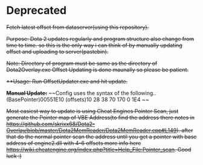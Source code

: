 # Deprecated 
~~Fetch latest offset from dataserver(using this repository).~~

~~Purpose: Dota 2 updates regularly and program structure also change from time to time. so this is the only way i can think of by manually updating offset and uploading to server(pastebin).~~

~~Note: Directory of program must be same as the directory of Dota2Overlay.exe
      Offset Updating is done maunally so please be patient.~~

~~**Usage: Run OffsetUpdater.exe and hit update.~~

~~**Manual Update:**~~
~~Config uses the syntax of the following..
 (BasePointer)00551E10 (offsets)10 28 38 70 170 0 1E4 ~~
 
~~Most easiest way to update is using Cheat Engines Pointer Scan, just generate the Pointer map of VBE Address(to find the address there notes in https://github.com/skrixx68/Dota2-Overlay/blob/master/Dota2MemReader/Dota2MemReader.cpp#L149). after that do the normal pointer scan the address until you get a pointer with base address of engine2.dll with 4-6 offsets more info here https://wiki.cheatengine.org/index.php?title=Help_File:Pointer_scan. Good luck :)~~
